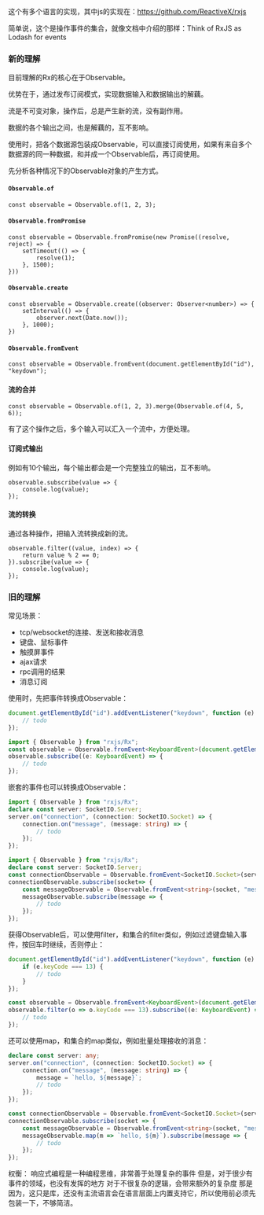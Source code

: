 这个有多个语言的实现，其中js的实现在：https://github.com/ReactiveX/rxjs

简单说，这个是操作事件的集合，就像文档中介绍的那样：Think of RxJS as Lodash for events

### 新的理解

目前理解的Rx的核心在于Observable。

优势在于，通过发布订阅模式，实现数据输入和数据输出的解藕。

流是不可变对象，操作后，总是产生新的流，没有副作用。

数据的各个输出之间，也是解藕的，互不影响。

使用时，把各个数据源包装成Observable，可以直接订阅使用，如果有来自多个数据源的同一种数据，和并成一个Observable后，再订阅使用。

先分析各种情况下的Observable对象的产生方式。

#### `Observable.of`

```
const observable = Observable.of(1, 2, 3);
```

#### `Observable.fromPromise`

```
const observable = Observable.fromPromise(new Promise((resolve, reject) => {
    setTimeout(() => {
        resolve(1);
    }, 1500);
}))
```

#### `Observable.create`

```
const observable = Observable.create((observer: Observer<number>) => {
    setInterval(() => {
        observer.next(Date.now());
    }, 1000);
})
```

#### `Observable.fromEvent`

```
const observable = Observable.fromEvent(document.getElementById("id"), "keydown");
```

#### 流的合并

```
const observable = Observable.of(1, 2, 3).merge(Observable.of(4, 5, 6));
```

有了这个操作之后，多个输入可以汇入一个流中，方便处理。

#### 订阅式输出

例如有10个输出，每个输出都会是一个完整独立的输出，互不影响。

```
observable.subscribe(value => {
    console.log(value);
});
```

#### 流的转换

通过各种操作，把输入流转换成新的流。

```
observable.filter((value, index) => {
    return value % 2 == 0;
}).subscribe(value => {
    console.log(value);
});
```

###  旧的理解

常见场景：
+ tcp/websocket的连接、发送和接收消息
+ 键盘、鼠标事件
+ 触摸屏事件
+ ajax请求
+ rpc调用的结果
+ 消息订阅

使用时，先把事件转换成Observable：
```ts
document.getElementById("id").addEventListener("keydown", function (e) {
    // todo
});
```
```ts
import { Observable } from "rxjs/Rx";
const observable = Observable.fromEvent<KeyboardEvent>(document.getElementById("id"), "keydown");
observable.subscribe((e: KeyboardEvent) => {
    // todo
});
```
嵌套的事件也可以转换成Observable：
```ts
import { Observable } from "rxjs/Rx";
declare const server: SocketIO.Server;
server.on("connection", (connection: SocketIO.Socket) => {
    connection.on("message", (message: string) => {
        // todo
    });
});
```
```ts
import { Observable } from "rxjs/Rx";
declare const server: SocketIO.Server;
const connectionObservable = Observable.fromEvent<SocketIO.Socket>(server, "connection");
connectionObservable.subscribe(socket=> {
    const messageObservable = Observable.fromEvent<string>(socket, "message");
    messageObservable.subscribe(message => {
        // todo
    });
});
```
获得Observable后，可以使用filter，和集合的filter类似，例如过滤键盘输入事件，按回车时继续，否则停止：
```ts
document.getElementById("id").addEventListener("keydown", function (e) {
    if (e.keyCode === 13) {
        // todo
    }
});
```
```ts
const observable = Observable.fromEvent<KeyboardEvent>(document.getElementById("id"), "keydown");
observable.filter(o => o.keyCode === 13).subscribe((e: KeyboardEvent) => {
    // todo
});
```
还可以使用map，和集合的map类似，例如批量处理接收的消息：
```ts
declare const server: any;
server.on("connection", (connection: SocketIO.Socket) => {
    connection.on("message", (message: string) => {
        message = `hello, ${message}`;
        // todo
    });
});
```

```ts
const connectionObservable = Observable.fromEvent<SocketIO.Socket>(server, "connection");
connectionObservable.subscribe(socket => {
    const messageObservable = Observable.fromEvent<string>(socket, "message");
    messageObservable.map(m => `hello, ${m}`).subscribe(message => {
        // todo
    });
});
```

权衡：
响应式编程是一种编程思维，非常善于处理复杂的事件
但是，对于很少有事件的领域，也没有发挥的地方
对于不很复杂的逻辑，会带来额外的复杂度
那是因为，这只是库，还没有主流语言会在语言层面上内置支持它，所以使用前必须先包装一下，不够简洁。
